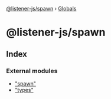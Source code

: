 [@listener-js/spawn](README.md) › [Globals](globals.md)

# @listener-js/spawn

## Index

### External modules

* ["spawn"](modules/_spawn_.md)
* ["types"](modules/_types_.md)
